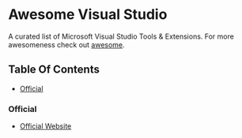 # Awesome Visual Studio
A curated list of Microsoft Visual Studio Tools &amp; Extensions. For more awesomeness check out [awesome](https://github.com/sindresorhus/awesome).

## Table Of Contents
- [Official](#syntax)

### Official
- [Official Website](https://www.visualstudio.com)
<!--stackedit_data:
eyJoaXN0b3J5IjpbMTE3MTIzOTkxMl19
-->